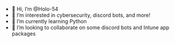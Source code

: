 - 👋 Hi, I’m @Holo-54
- 👀 I’m interested in cybersecurity, discord bots, and more!
- 🌱 I’m currently learning Python
- 💞️ I’m looking to collaborate on some discord bots and Intune app packages

<!---
Holo-54/Holo-54 is a ✨ special ✨ repository because its `README.md` (this file) appears on your GitHub profile.
You can click the Preview link to take a look at your changes.
--->
